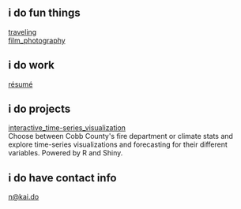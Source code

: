## i do fun things
[traveling](travel.md) <br/>
[film_photography](film.md)

## i do work
[résumé](resume.md)

## i do projects
[interactive_time-series_visualization](https://kai-do.shinyapps.io/bookdown_testing/) <br/>
Choose between Cobb County's fire department or climate stats and explore time-series visualizations and forecasting for their different variables. Powered by R and Shiny.

## i do have contact info
[n@kai.do](mailto:n@kai.do)
